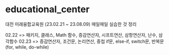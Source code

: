 # educational_center

대전 미래융합교육원 (23.02.21 ~ 23.08.09)
매일매일 실습한 것 정리


02.22 => 패키지, 클래스, Math 함수, 증감연산자, 시프트연산, 삼항연산자, 난수, 삼각함수
02.23 => 증감연산자, 조건문, 논리연산, 중첩 if문, else-if, switch문, 반복문(for, while, do-while)
